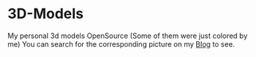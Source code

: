 # 3D-Models
My personal 3d models OpenSource (Some of them were just colored by me)
You can search for the corresponding picture on my [Blog](https://canmi21.github.io) to see.
